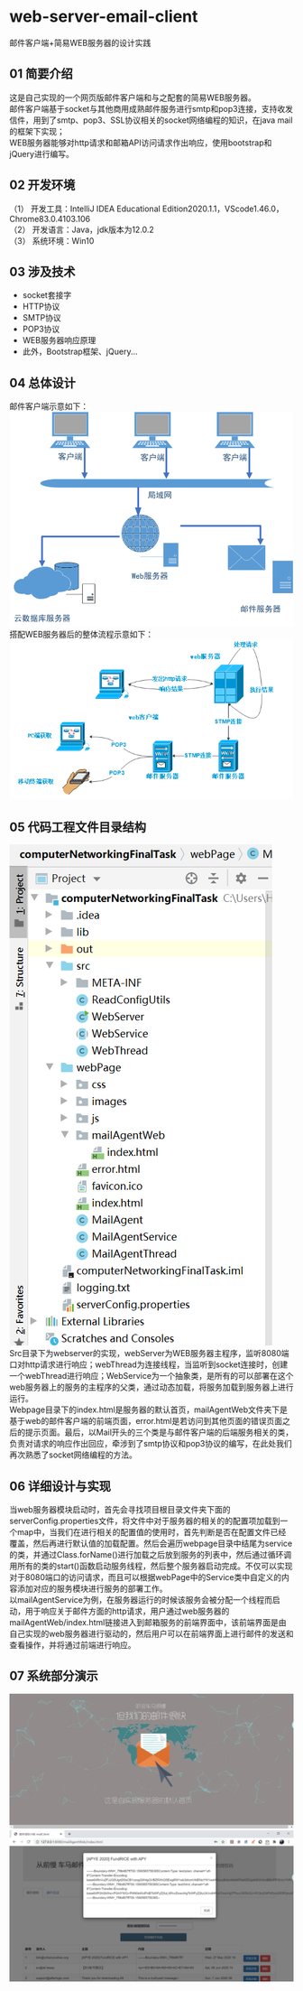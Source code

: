 # web-server-email-client
邮件客户端+简易WEB服务器的设计实践
## 01 简要介绍
这是自己实现的一个网页版邮件客户端和与之配套的简易WEB服务器。</br>
邮件客户端基于socket与其他商用成熟邮件服务进行smtp和pop3连接，支持收发信件，用到了smtp、pop3、SSL协议相关的socket网络编程的知识，在java mail的框架下实现；</br>
WEB服务器能够对http请求和邮箱API访问请求作出响应，使用bootstrap和jQuery进行编写。
## 02 开发环境
（1）	开发工具：IntelliJ IDEA Educational Edition2020.1.1，VScode1.46.0，Chrome83.0.4103.106</br>
（2）	开发语言：Java，jdk版本为12.0.2</br>
（3）	系统环境：Win10
## 03 涉及技术
* socket套接字
* HTTP协议
* SMTP协议
* POP3协议
* WEB服务器响应原理
* 此外，Bootstrap框架、jQuery...
## 04 总体设计
邮件客户端示意如下：</br>
![](https://github.com/m1-llie/web-server-email-client/blob/master/readmeIMG/1.png)</br>
搭配WEB服务器后的整体流程示意如下：</br>
![](https://github.com/m1-llie/web-server-email-client/blob/master/readmeIMG/2.png)</br>
## 05 代码工程文件目录结构
![](https://github.com/m1-llie/web-server-email-client/blob/master/readmeIMG/3.png)</br>
Src目录下为webserver的实现，webServer为WEB服务器主程序，监听8080端口对http请求进行响应；webThread为连接线程，当监听到socket连接时，创建一个webThread进行响应；WebService为一个抽象类，是所有的可以部署在这个web服务器上的服务的主程序的父类，通过动态加载，将服务加载到服务器上进行运行。</br>
Webpage目录下的index.html是服务器的默认首页，mailAgentWeb文件夹下是基于web的邮件客户端的前端页面，error.html是若访问到其他页面的错误页面之后的提示页面。最后，以Mail开头的三个类是与邮件客户端的后端服务相关的类，负责对请求的响应作出回应，牵涉到了smtp协议和pop3协议的编写，在此处我们再次熟悉了socket网络编程的方法。
## 06 详细设计与实现
当web服务器模块启动时，首先会寻找项目根目录文件夹下面的serverConfig.properties文件，将文件中对于服务器的相关的的配置项加载到一个map中，当我们在进行相关的配置值的使用时，首先判断是否在配置文件已经覆盖，然后再进行默认值的加载配置。然后会遍历webpage目录中结尾为service的类，并通过Class.forName()进行加载之后放到服务的列表中，然后通过循环调用所有的类的start()函数启动服务线程，然后整个服务器启动完成。不仅可以实现对于8080端口的访问请求，而且可以根据webPage中的Service类中自定义的内容添加对应的服务模块进行服务的部署工作。</br>
以mailAgentService为例，在服务器运行的时候该服务会被分配一个线程而启动，用于响应关于邮件方面的http请求，用户通过web服务器的mailAgentWeb/index.html链接进入到邮箱服务的前端界面中，该前端界面是由自己实现的web服务器进行驱动的，然后用户可以在前端界面上进行邮件的发送和查看操作，并将通过前端进行响应。
## 07 系统部分演示
![](https://github.com/m1-llie/web-server-email-client/blob/master/readmeIMG/4.png)
![](https://github.com/m1-llie/web-server-email-client/blob/master/readmeIMG/5.png)
